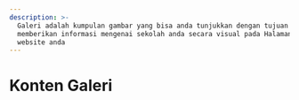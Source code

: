 ```yaml
---
description: >-
  Galeri adalah kumpulan gambar yang bisa anda tunjukkan dengan tujuan
  memberikan informasi mengenai sekolah anda secara visual pada Halaman Utama
  website anda
---
```


# Konten Galeri

